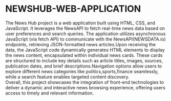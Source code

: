 # NEWSHUB-WEB-APPLICATION
The News Hub project is a web application built using HTML, CSS, and JavaScript. It leverages the NewsAPI to fetch real-time news data based on user preferences and search queries. The application utilizes asynchronous JavaScript (via fetch API) to communicate with the NewsAPI(NEWSDATA.io) endpoints, retrieving JSON-formatted news articles.Upon receiving the data, the JavaScript code dynamically generates HTML elements to display the news content, encapsulated within individual news cards. These cards are structured to include key details such as article titles, images, sources, publication dates, and brief descriptions.Navigation options allow users to explore different news categories like politics,sports,finance seamlessly, while a search feature enables targeted content discovery.<br /> 
Overall, this project showcases the integration of front-end technologies to deliver a dynamic and interactive news browsing experience, offering users access to timely and relevant information.
